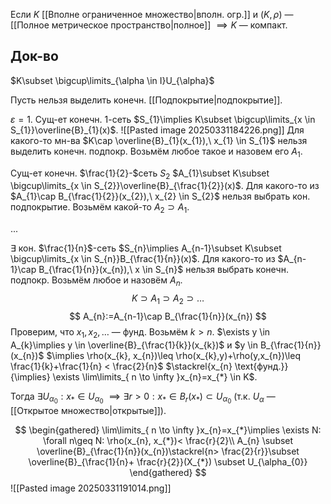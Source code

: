 Если $K$ [[Вполне ограниченное множество|вполн. огр.]] и $(K, \rho)$ — [[Полное метрическое пространство|полное]] $\implies K$ — компакт.
## Док-во

$K\subset \bigcup\limits_{\alpha \in I}U_{\alpha}$ 

Пусть нельзя выделить конечн. [[Подпокрытие|подпокрытие]].

$\varepsilon=1$. Сущ-ет конечн. $1$-сеть $S_{1}\implies K\subset \bigcup\limits_{x \in S_{1}}\overline{B}_{1}(x)$. 
![[Pasted image 20250331184226.png]]
Для какого-то мн-ва $K\cap \overline{B}_{1}(x_{1}),\ x_{1} \in S_{1}$ нельзя выделить конечн. подпокр. Возьмём любое такое и назовем его $A_{1}$.

Сущ-ет конечн. $\frac{1}{2}-$сеть $S_{2}$ $A_{1}\subset K\subset \bigcup\limits_{x \in S_{2}}\overline{B}_{\frac{1}{2}}(x)$. Для какого-то из $A_{1}\cap B_{\frac{1}{2}}(x_{2}),\ x_{2} \in S_{2}$ нельзя выбрать кон. подпокрытие. Возьмём какой-то $A_{2}\supset A_{1}$.

...

$\exists$ кон. $\frac{1}{n}$-сеть $S_{n}\implies A_{n-1}\subset K\subset \bigcup\limits_{x \in S_{n}}B_{\frac{1}{n}}(x)$. Для какого-то из $A_{n-1}\cap B_{\frac{1}{n}}(x_{n}),\ x \in S_{n}$ нельзя выбрать конечн. подпокр. Возьмём любое и назовём $A_{n}$.
$$
K\supset A_{1}\supset A_{2}\supset\dots
$$
$$
A_{n}:=A_{n-1}\cap B_{\frac{1}{n}}(x_{n})
$$
Проверим, что $x_{1}, x_{2},\dots$ — фунд. Возьмём $k>n$. $\exists y \in A_{k}\implies y \in \overline{B}_{\frac{1}{k}}(x_{k})$ и $y \in B_{\frac{1}{n}}(x_{n})$ $\implies \rho(x_{k}, x_{n})\leq \rho(x_{k},y)+\rho(y,x_{n})\leq \frac{1}{k}+\frac{1}{n} < \frac{2}{n}$ $\stackrel{x_{n} \text{фунд.}}{\implies} \exists \lim\limits_{ n \to \infty }x_{n}=x_{*} \in K$.

Тогда $\exists U_{\alpha_{0}}:x_{*} \in U_{\alpha_{0}}$ $\implies \exists r>0: x_{*} \in B_{r}(x_{*})\subset U_{\alpha_{0}}$ (т.к. $U_{\alpha}$ — [[Открытое множество|открытые]]).

$$
\begin{gathered}
\lim\limits_{ n \to \infty }x_{n}=x_{*}\implies \exists N: \forall n\geq N: \rho(x_{n}, x_{*})< \frac{r}{2}\\
A_{n} \subset \overline{B}_{\frac{1}{n}}(x_{n})\stackrel{n> \frac{2}{r}}\subset \overline{B}_{\frac{1}{n}+ \frac{r}{2}}(X_{*}) \subset U_{\alpha_{0}}
\end{gathered}
$$
![[Pasted image 20250331191014.png]]
